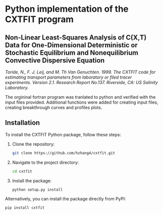 # Python implementation of the CXTFIT program

## Non-Linear Least-Squares Analysis of C(X,T) Data for One-Dimensional  Deterministic or Stochastic Equilibrium and Nonequilibrium Convective Dispersive Equation

*Toride, N., F. J. Leij, and M. Th Van Genuchten. 1999. The CXTFIT code for estimating transport parameters from laboratory or filed tracer experiments. Version 2.1. Research Report No.137. Riverside, CA: US Salinity Laboratory.*

The orgininal fortran program was tranlated to python and verified with the input files provided. Additional functions were added for creating input files, creating breakthrough curves and profiles plots. 

## Installation

To install the CXTFIT Python package, follow these steps:

1. Clone the repository:
    ```bash
    git clone https://github.com/hzhang4/cxtfit.git
    ```
2. Navigate to the project directory:
    ```bash
    cd cxtfit
    ```
3. Install the package:
    ```bash
    python setup.py install
    ```

Alternatively, you can install the package directly from PyPI:
```bash
pip install cxtfit
```
